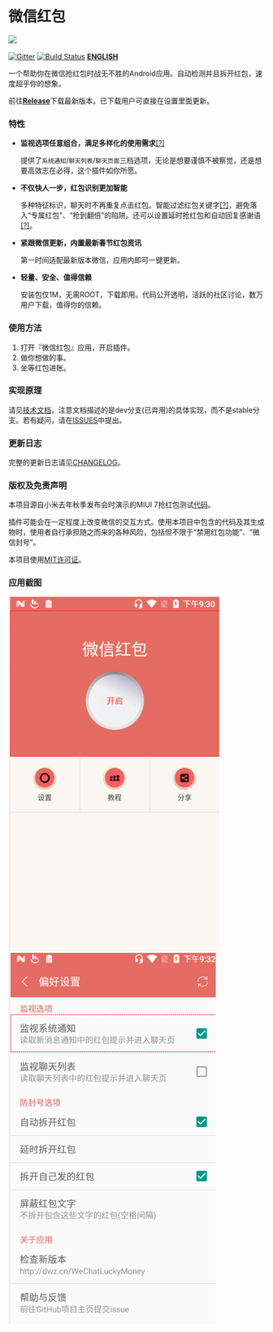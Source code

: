 # 微信红包

<a href="https://play.google.com/store/apps/details?id=xyz.monkeytong.hongbao"><img src="https://play.google.com/intl/en_us/badges/images/generic/en-play-badge.png" height="24"></a>

[![Gitter](https://badges.gitter.im/geeeeeeeeek/WeChatLuckyMoney.svg)](https://gitter.im/geeeeeeeeek/WeChatLuckyMoney?utm_source=badge&utm_medium=badge&utm_campaign=pr-badge&utm_content=body_badge)  [![Build Status](https://travis-ci.org/geeeeeeeeek/WeChatLuckyMoney.svg?branch=stable)](https://travis-ci.org/geeeeeeeeek/WeChatLuckyMoney)    [**ENGLISH**](https://github.com/geeeeeeeeek/WeChatLuckyMoney/blob/stable/README_EN.md)

一个帮助你在微信抢红包时战无不胜的Android应用。自动检测并且拆开红包，速度超乎你的想象。

前往[**Release**](https://github.com/geeeeeeeeek/WeChatLuckyMoney/releases/)下载最新版本。已下载用户可直接在设置里面更新。

### 特性

- **监视选项任意组合，满足多样化的使用需求**[[?]](https://github.com/geeeeeeeeek/WeChatLuckyMoney/issues/48)

  提供了`系统通知`/`聊天列表`/`聊天页面`三档选项，无论是想要谨慎不被察觉，还是想要高效志在必得，这个插件如你所愿。

- **不仅快人一步，红包识别更加智能**

  多种特征标识，聊天时不再重复点击红包。智能过滤红包关键字[[?]](https://github.com/geeeeeeeeek/WeChatLuckyMoney/issues/97)，避免落入“专属红包”、“抢到翻倍”的陷阱。还可以设置延时抢红包和自动回复感谢语[[?]](https://github.com/geeeeeeeeek/WeChatLuckyMoney/issues/118)。

- **紧跟微信更新，内置最新春节红包资讯**

  第一时间适配最新版本微信，应用内即可一键更新。

- **轻量、安全、值得信赖**

  安装包仅1M，无需ROOT，下载即用。代码公开透明，活跃的社区讨论，数万用户下载，值得你的信赖。

### 使用方法

1. 打开『微信红包』应用，开启插件。
2. 做你想做的事。
3. 坐等红包进账。

### 实现原理

请见[技术文档](https://github.com/geeeeeeeeek/WeChatLuckyMoney/blob/dev/README.md)，注意文档描述的是dev分支(已弃用)的具体实现，而不是stable分支。若有疑问，请在[ISSUES](https://github.com/geeeeeeeeek/WeChatLuckyMoney/issues)中提出。

### 更新日志

完整的更新日志请见[CHANGELOG](https://github.com/geeeeeeeeek/WeChatLuckyMoney/blob/stable/CHANGELOG.md)。

### **版权及免责声明**

本项目源自小米去年秋季发布会时演示的MIUI 7抢红包测试[代码](https://github.com/XiaoMi/LuckyMoneyTool)。

插件可能会在一定程度上改变微信的交互方式。使用本项目中包含的代码及其生成物时，使用者自行承担随之而来的各种风险，包括但不限于“禁用红包功能”、“微信封号”。

本项目使用[MIT许可证](https://github.com/geeeeeeeeek/WeChatLuckyMoney/blob/stable/LICENSE.md)。

### 应用截图

![608460845](https://github.com/yuzhongrong/WeChatLuckyMoney/blob/master/app/src/main/res/mipmap-xxhdpi/screen1.png)
![805028608](https://github.com/yuzhongrong/WeChatLuckyMoney/blob/master/app/src/main/res/mipmap-xxhdpi/screen2.png)


